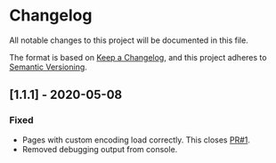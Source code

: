 # Changelog

All notable changes to this project will be documented in this file.

The format is based on [Keep a Changelog](https://keepachangelog.com/en/1.0.0/),
and this project adheres to [Semantic Versioning](https://semver.org/spec/v2.0.0.html).

## [1.1.1] - 2020-05-08
### Fixed
- Pages with custom encoding load correctly. This closes [PR#1](https://github.com/episage/next-page-chrome-extension/issues/1).
- Removed debugging output from console.
